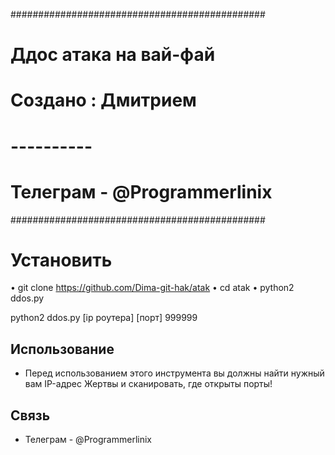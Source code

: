 ##############################################
#         Ддос атака на вай-фай              #
#           Создано : Дмитрием               #
#               ----------                   #
#           Телеграм - @Programmerlinix      #
##############################################

# Установить
• git clone https://github.com/Dima-git-hak/atak
• cd atak
• python2 ddos.py

python2 ddos.py [ip роутера] [порт] 999999

## Использование
- Перед использованием этого инструмента вы должны найти нужный вам IP-адрес Жертвы и сканировать, где открыты порты!

## Связь 
- Телеграм - @Programmerlinix
